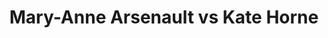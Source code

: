 ---
title: Mary-Anne Arsenault vs Kate Horne
player1:
  name: Arsenault, Mary-Anne
  percent: 82
  wins: 4
  losses: 0
player2:
  name: Horne, Kate
  percent: 92
  wins: 0
  losses: 4
games:
- player1:
    team: NS
    position: Second
    percent: 84
    win: 1
    loss: 0
  player2:
    team: CA
    position: Lead
    percent: 91
    win: 0
    loss: 1
  event: Hearts
  year: 1999
  draw: Round Robin(8)
  score: NS 11 - CA 3
- player1:
    team: NS
    position: Second
    percent: 71
    win: 1
    loss: 0
  player2:
    team: CA
    position: Lead
    percent: 99
    win: 0
    loss: 1
  event: Hearts
  year: 1999
  draw: Final(21)
  score: CA 4 - NS 6
- player1:
    team: CA
    position: Second
    percent: 95
    win: 1
    loss: 0
  player2:
    team: AB
    position: Lead
    percent: 83
    win: 0
    loss: 1
  event: Hearts
  year: 2002
  draw: Round Robin(6)
  score: CA 6 - AB 5
- player1:
    team: CA
    position: Second
    percent: 78
    win: 1
    loss: 0
  player2:
    team: AB
    position: Lead
    percent: 97
    win: 0
    loss: 1
  event: Hearts
  year: 2003
  draw: Round Robin(6)
  score: CA 9 - AB 4
- player1:
    team: JON
    position: Second
    percent: 95
    win: 1
    loss: 0
  player2:
    team: KIN
    position: Lead
    percent: 82
    win: 0
    loss: 1
  event: Trials (Women)
  year: 2001
  draw: Round Robin(4)
  score: JON 8 - KIN 1
---
